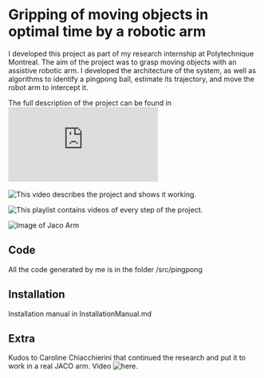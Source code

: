 # Gripping of moving objects in optimal time by a robotic arm

I developed this project as part of my research internship at Polytechnique Montreal. The aim of the project was to grasp moving objects with an assistive robotic arm. I developed the architecture of the system, as well as algorithms to identify a pingpong ball, estimate its trajectory, and move the robot arm to intercept it.

The full description of the project can be found in ![this paper](https://github.com/pepemanboy/ping-pong-robot/blob/master/Report.pdf)

![This video](https://www.youtube.com/watch?v=8FW8gi3knTU&t=1s) describes the project and shows it working.

![This playlist](https://www.youtube.com/playlist?list=PLx-U1EXiDFCG6KGL812TE6dZk2n7qvD08) contains videos of every step of the project.

![Image of Jaco Arm](http://pepemelendez.com/img/jaco.jpg)

## Code
All the code generated by me is in the folder /src/pingpong

## Installation
Installation manual in InstallationManual.md

## Extra
Kudos to Caroline Chiacchierini that continued the research and put it to work in a real JACO arm. Video ![here](https://www.youtube.com/watch?v=uIYvS7fn21c).

